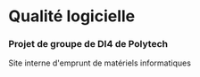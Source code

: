 # Qualité logicielle

### Projet de groupe de DI4 de Polytech

Site interne d'emprunt de matériels informatiques
